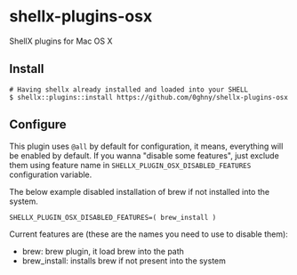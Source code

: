 # shellx-plugins-osx

ShellX plugins for Mac OS X

## Install

```shell
# Having shellx already installed and loaded into your SHELL
$ shellx::plugins::install https://github.com/0ghny/shellx-plugins-osx
```

## Configure

This plugin uses `@all` by default for configuration, it means, everything will be enabled by default.
If you wanna "disable some features", just exclude them using feature name in `SHELLX_PLUGIN_OSX_DISABLED_FEATURES` configuration variable.

The below example disabled installation of brew if not installed into the system.

```shell
SHELLX_PLUGIN_OSX_DISABLED_FEATURES=( brew_install )
```

Current features are (these are the names you need to use to disable them):

- brew: brew plugin, it load brew into the path
- brew_install: installs brew if not present into the system
